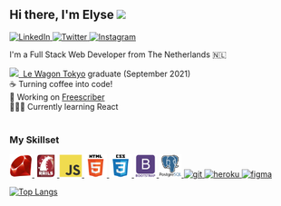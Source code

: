 <h2> Hi there, I'm Elyse <img src="https://media.giphy.com/media/mGcNjsfWAjY5AEZNw6/giphy.gif" width="50"></h2>

<!--<img align='right' src="https://res.cloudinary.com/elyse/image/upload/v1631268687/gummy-coding_1_jx39by.png" width="350"> -->

<p>
  <a href="https://www.linkedin.com/in/elysemelissa" target="_blank">
    <img src="https://img.shields.io/badge/linkedin-%230077B5.svg?&style=for-the-badge&logo=linkedin&logoColor=white&color=071A2C" alt="LinkedIn"/>
  </a>
  <a href="https://twitter.com/elysecodes" target="_blank">
    <img src="https://img.shields.io/badge/twitter-%231DA1F2.svg?&style=for-the-badge&logo=twitter&logoColor=white&color=071A2C" alt="Twitter"/>
  </a>
  <a href="https://instagram.com/xelyse" target="_blank">
    <img src="https://img.shields.io/badge/instagram-%23E4405F.svg?&style=for-the-badge&logo=instagram&logoColor=white&color=071A2C" alt="Instagram"/>
  </a>
</p>

I'm a Full Stack Web Developer from The Netherlands  🇳🇱 


<a href="https://www.lewagon.com/tokyo"><img src="https://raw.githubusercontent.com/lewagon/fullstack-images/master/uikit/logo.png" width="18">&nbsp;  Le Wagon Tokyo</a> graduate (September 2021)
<br>
☕️&nbsp;Turning coffee into code!
<br>
🌱&nbsp;Working on <a href="http://www.freescriber.com/">Freescriber</a>
<br>
👩🏼‍💻&nbsp;Currently learning React
<br>
<br>

<h3>My Skillset</h3>
<p>
    <a href="https://www.ruby-lang.org/en/" target="_blank"> <img src="https://raw.githubusercontent.com/devicons/devicon/master/icons/ruby/ruby-original.svg" alt="ruby" width="40" height="40"/> </a>
    <a href="https://rubyonrails.org" target="_blank"> <img src="https://raw.githubusercontent.com/devicons/devicon/master/icons/rails/rails-original-wordmark.svg" alt="rails" width="40" height="40"/> </a>
    <a href="https://developer.mozilla.org/en-US/docs/Web/JavaScript" target="_blank"> <img src="https://raw.githubusercontent.com/devicons/devicon/master/icons/javascript/javascript-original.svg" alt="javascript" width="40" height="40"/> </a>
    <a href="https://www.w3.org/html/" target="_blank"> <img src="https://raw.githubusercontent.com/devicons/devicon/master/icons/html5/html5-original-wordmark.svg" alt="html5" width="40" height="40"/> </a>
    <a href="https://www.w3schools.com/css/" target="_blank"> <img src="https://raw.githubusercontent.com/devicons/devicon/master/icons/css3/css3-original-wordmark.svg" alt="css3" width="40" height="40"/> </a>
    <a href="https://getbootstrap.com" target="_blank"> <img src="https://raw.githubusercontent.com/devicons/devicon/master/icons/bootstrap/bootstrap-plain-wordmark.svg" alt="bootstrap" width="40" height="40"/> </a>
    <a href="https://www.postgresql.org" target="_blank"> <img src="https://raw.githubusercontent.com/devicons/devicon/master/icons/postgresql/postgresql-original-wordmark.svg" alt="postgresql" width="40" height="40"/> </a>
    <a href="https://git-scm.com/" target="_blank"> <img src="https://www.vectorlogo.zone/logos/git-scm/git-scm-icon.svg" alt="git" width="40" height="40"/> </a>
    <a href="https://heroku.com" target="_blank"> <img src="https://www.vectorlogo.zone/logos/heroku/heroku-icon.svg" alt="heroku" width="40" height="40"/> </a>
    <a href="https://www.figma.com/" target="_blank"> <img src="https://www.vectorlogo.zone/logos/figma/figma-icon.svg" alt="figma" width="40" height="40"/> </a>
</p>

<!--START_SECTION:waka-->
<!--END_SECTION:waka-->

[![Top Langs](https://github-readme-stats.vercel.app/api/top-langs/?username=Elysemelissa&layout=compact&hide=html&theme=nightowl)](https://github.com/Elysemelissa/github-readme-stats)
